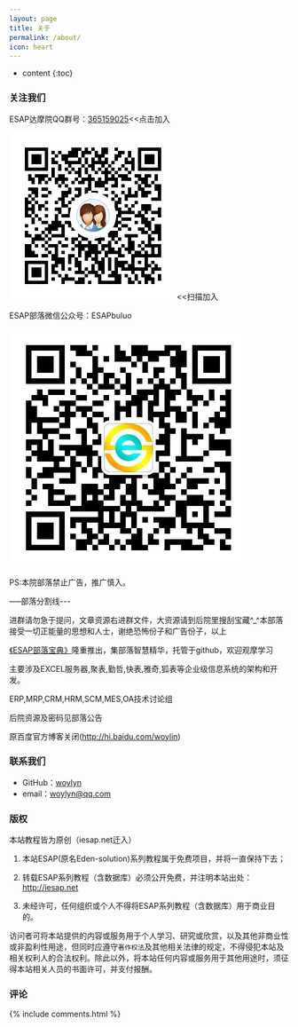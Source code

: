 ```yaml
---
layout: page
title: 关于
permalink: /about/
icon: heart
---
```


* content
{:toc}

### 关注我们
ESAP达摩院QQ群号：[365159025](http://shang.qq.com/wpa/qunwpa?idkey=130e97346aa11da4690999c9c91e3350e8673cb9c8fcf5df7c8f11d78ee73522)<<点击加入

![](/img/qqq.png)<<扫描加入

ESAP部落微信公众号：ESAPbuluo

![](/img/wx.jpg)

PS:本院部落禁止广告，推广慎入。

—–部落分割线---

进群请勿急于提问，文章资源右进群文件，大资源请到后院里搜刮宝藏^_^本部落接受一切正能量的思想和人士，谢绝恐怖份子和广告份子，以上

[《ESAP部落宝典》](https://esbook.erp8.net)隆重推出，集部落智慧精华，托管于github，欢迎观摩学习

主要涉及EXCEL服务器,聚表,勤哲,快表,雅奇,狐表等企业级信息系统的架构和开发。

ERP,MRP,CRM,HRM,SCM,MES,OA技术讨论组

后院资源及密码见部落公告

原百度官方博客关闭(http://hi.baidu.com/woylin)

### 联系我们

* GitHub：[woylyn](https://github.com/esap)
* email：woylyn@qq.com

### 版权

本站教程皆为原创（iesap.net迁入）

1. 本站ESAP(原名Eden-solution)系列教程属于免费项目，并将一直保持下去；

2. 转载ESAP系列教程（含数据库）必须公开免费，并注明本站出处：http://iesap.net

3. 未经许可，任何组织或个人不得将ESAP系列教程（含数据库）用于商业目的。

访问者可将本站提供的内容或服务用于个人学习、研究或欣赏，以及其他非商业性或非盈利性用途，但同时应遵守`著作权法`及其他相关法律的规定，不得侵犯本站及相关权利人的合法权利。除此以外，将本站任何内容或服务用于其他用途时，须征得本站相关人员的书面许可，并支付报酬。

### 评论

{% include comments.html %}
